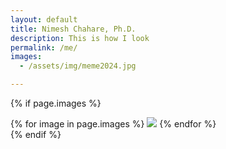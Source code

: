 ```yaml
---
layout: default
title: Nimesh Chahare, Ph.D.
description: This is how I look
permalink: /me/
images:
  - /assets/img/meme2024.jpg

---
```


{% if page.images %}
  <div class="image-container">
    {% for image in page.images %}
      <img src="{{ site.baseurl }}{{ image }}">
    {% endfor %}
  </div>
{% endif %}

